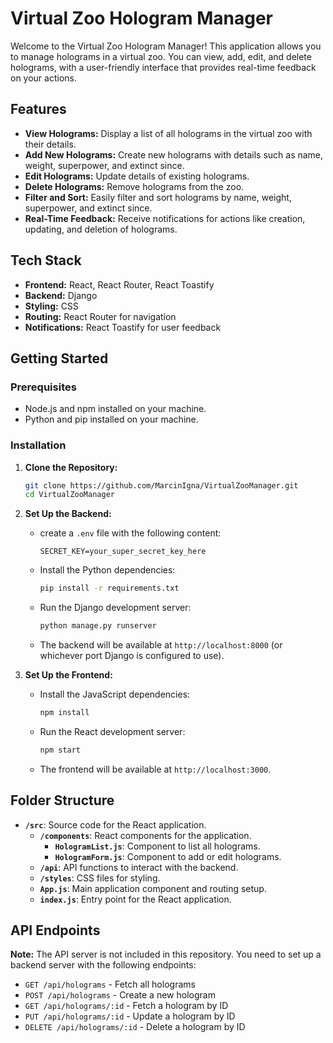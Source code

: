 # Virtual Zoo Hologram Manager

Welcome to the Virtual Zoo Hologram Manager! This application allows you to manage holograms in a virtual zoo. You can view, add, edit, and delete holograms, with a user-friendly interface that provides real-time feedback on your actions.

## Features

- **View Holograms:** Display a list of all holograms in the virtual zoo with their details.
- **Add New Holograms:** Create new holograms with details such as name, weight, superpower, and extinct since.
- **Edit Holograms:** Update details of existing holograms.
- **Delete Holograms:** Remove holograms from the zoo.
- **Filter and Sort:** Easily filter and sort holograms by name, weight, superpower, and extinct since.
- **Real-Time Feedback:** Receive notifications for actions like creation, updating, and deletion of holograms.

## Tech Stack

- **Frontend:** React, React Router, React Toastify
- **Backend:** Django
- **Styling:** CSS
- **Routing:** React Router for navigation
- **Notifications:** React Toastify for user feedback

## Getting Started

### Prerequisites

- Node.js and npm installed on your machine.
- Python and pip installed on your machine.

### Installation

1. **Clone the Repository:**

   ```bash
   git clone https://github.com/MarcinIgna/VirtualZooManager.git
   cd VirtualZooManager
   ```

2. **Set Up the Backend:**

   - create a `.env` file with the following content:

     ```plaintext
     SECRET_KEY=your_super_secret_key_here
     ```

   - Install the Python dependencies:

     ```bash
     pip install -r requirements.txt
     ```

   - Run the Django development server:

     ```bash
     python manage.py runserver
     ```

   - The backend will be available at `http://localhost:8000` (or whichever port Django is configured to use).

3. **Set Up the Frontend:**

   - Install the JavaScript dependencies:

     ```bash
     npm install
     ```

   - Run the React development server:

     ```bash
     npm start
     ```

   - The frontend will be available at `http://localhost:3000`.

## Folder Structure

- **`/src`**: Source code for the React application.
  - **`/components`**: React components for the application.
    - **`HologramList.js`**: Component to list all holograms.
    - **`HologramForm.js`**: Component to add or edit holograms.
  - **`/api`**: API functions to interact with the backend.
  - **`/styles`**: CSS files for styling.
  - **`App.js`**: Main application component and routing setup.
  - **`index.js`**: Entry point for the React application.

## API Endpoints

**Note:** The API server is not included in this repository. You need to set up a backend server with the following endpoints:

- `GET /api/holograms` - Fetch all holograms
- `POST /api/holograms` - Create a new hologram
- `GET /api/holograms/:id` - Fetch a hologram by ID
- `PUT /api/holograms/:id` - Update a hologram by ID
- `DELETE /api/holograms/:id` - Delete a hologram by ID

